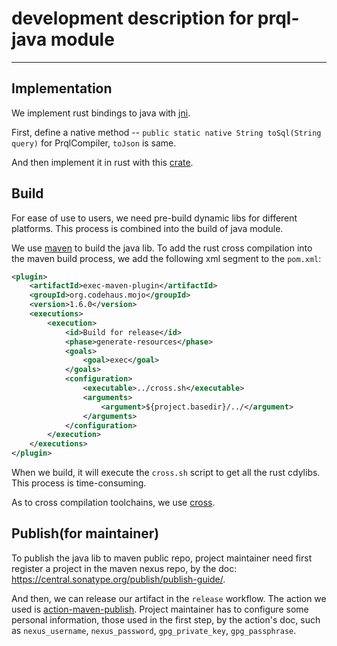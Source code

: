 # development description for prql-java module

---

## Implementation

We implement rust bindings to java with [jni](https://docs.oracle.com/javase/8/docs/technotes/guides/jni/).

First, define a native method -- `public static native String toSql(String query)` for PrqlCompiler, `toJson` is same.

And then implement it in rust with this [crate](https://docs.rs/jni/latest/jni/).

## Build

For ease of use to users, we need pre-build dynamic libs for different platforms. This process is combined into the build of java module.

We use [maven](https://maven.apache.org/) to build the java lib. To add the rust cross compilation into the maven build process, we add the following xml segment to the `pom.xml`:

```xml
<plugin>
    <artifactId>exec-maven-plugin</artifactId>
    <groupId>org.codehaus.mojo</groupId>
    <version>1.6.0</version>
    <executions>
        <execution>
            <id>Build for release</id>
            <phase>generate-resources</phase>
            <goals>
                <goal>exec</goal>
            </goals>
            <configuration>
                <executable>../cross.sh</executable>
                <arguments>
                    <argument>${project.basedir}/../</argument>
                </arguments>
            </configuration>
        </execution>
    </executions>
</plugin>
```

When we build, it will execute the `cross.sh` script to get all the rust cdylibs. This process is time-consuming.

As to cross compilation toolchains, we use [cross](https://github.com/cross-rs/cross).

## Publish(for maintainer)

To publish the java lib to maven public repo,
project maintainer need first register a project in the maven nexus repo, by the doc:
https://central.sonatype.org/publish/publish-guide/.

And then, we can release our artifact in the `release` workflow.
The action we used is [action-maven-publish](https://github.com/marketplace/actions/action-maven-publish).
Project maintainer has to configure some personal information, those used in the first step, by the action's doc, such as `nexus_username`, `nexus_password`, `gpg_private_key`, `gpg_passphrase`.
